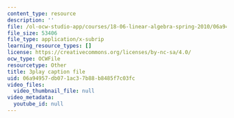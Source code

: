 ```yaml
---
content_type: resource
description: ''
file: /ol-ocw-studio-app/courses/18-06-linear-algebra-spring-2010/06a94957db071ac37b88b8485f7c03fc_TSdXJw83kyA.srt
file_size: 53406
file_type: application/x-subrip
learning_resource_types: []
license: https://creativecommons.org/licenses/by-nc-sa/4.0/
ocw_type: OCWFile
resourcetype: Other
title: 3play caption file
uid: 06a94957-db07-1ac3-7b88-b8485f7c03fc
video_files:
  video_thumbnail_file: null
video_metadata:
  youtube_id: null
---
```

